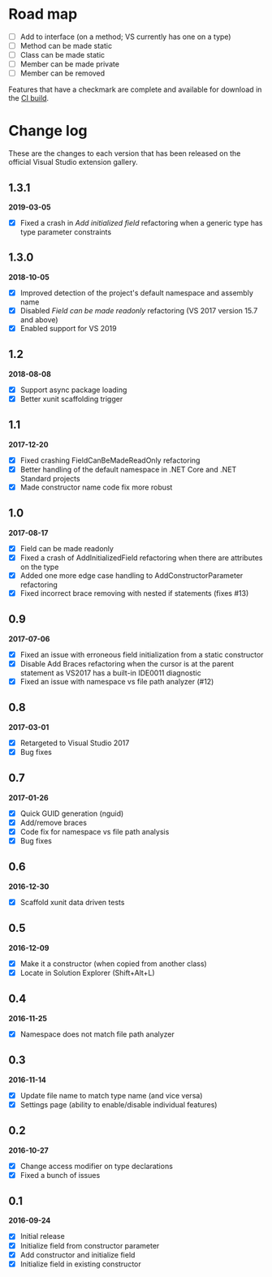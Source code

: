 # Road map

- [ ] Add to interface (on a method; VS currently has one on a type)
- [ ] Method can be made static
- [ ] Class can be made static
- [ ] Member can be made private
- [ ] Member can be removed

Features that have a checkmark are complete and available for
download in the
[CI build](http://vsixgallery.com/extension/fe00c281-eed0-4c6e-901b-d8b845c82e35/).

# Change log

These are the changes to each version that has been released
on the official Visual Studio extension gallery.

## 1.3.1

**2019-03-05**

- [x] Fixed a crash in *Add initialized field* refactoring when a generic type has type parameter constraints

## 1.3.0

**2018-10-05**

- [x] Improved detection of the project's default namespace and assembly name
- [x] Disabled *Field can be made readonly* refactoring (VS 2017 version 15.7 and above)
- [x] Enabled support for VS 2019

## 1.2

**2018-08-08**

- [x] Support async package loading
- [x] Better xunit scaffolding trigger

## 1.1

**2017-12-20**

- [x] Fixed crashing FieldCanBeMadeReadOnly refactoring
- [x] Better handling of the default namespace in .NET Core and .NET Standard projects
- [x] Made constructor name code fix more robust

## 1.0

**2017-08-17**

- [x] Field can be made readonly
- [x] Fixed a crash of AddInitializedField refactoring when there are attributes on the type
- [x] Added one more edge case handling to AddConstructorParameter refactoring
- [x] Fixed incorrect brace removing with nested if statements (fixes #13)

## 0.9

**2017-07-06**

- [x] Fixed an issue with erroneous field initialization from a static constructor
- [x] Disable Add Braces refactoring when the cursor is at the parent statement as VS2017 has a built-in IDE0011 diagnostic
- [x] Fixed an issue with namespace vs file path analyzer (#12)

## 0.8

**2017-03-01**

- [x] Retargeted to Visual Studio 2017
- [x] Bug fixes

## 0.7

**2017-01-26**

- [x] Quick GUID generation (nguid)
- [x] Add/remove braces
- [x] Code fix for namespace vs file path analysis
- [x] Bug fixes

## 0.6

**2016-12-30**

- [x] Scaffold xunit data driven tests

## 0.5

**2016-12-09**

- [x] Make it a constructor (when copied from another class)
- [x] Locate in Solution Explorer (Shift+Alt+L)

## 0.4

**2016-11-25**

- [x] Namespace does not match file path analyzer

## 0.3

**2016-11-14**

- [x] Update file name to match type name (and vice versa)
- [x] Settings page (ability to enable/disable individual features)

## 0.2

**2016-10-27**

- [x] Change access modifier on type declarations
- [x] Fixed a bunch of issues

## 0.1

**2016-09-24**

- [x] Initial release
- [x] Initialize field from constructor parameter
- [x] Add constructor and initialize field
- [x] Initialize field in existing constructor
